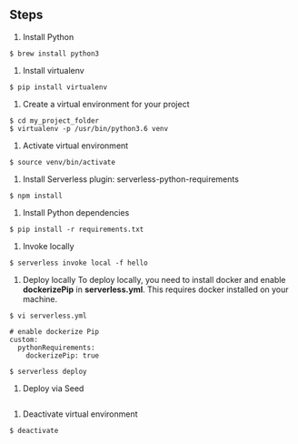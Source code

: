 ## Steps

1. Install Python
```
$ brew install python3
```

1. Install virtualenv
```
$ pip install virtualenv
```

1. Create a virtual environment for your project
```
$ cd my_project_folder
$ virtualenv -p /usr/bin/python3.6 venv
```

1. Activate virtual environment
```
$ source venv/bin/activate
```

1. Install Serverless plugin: serverless-python-requirements
```
$ npm install
```

1. Install Python dependencies
```
$ pip install -r requirements.txt
```

1. Invoke locally
```
$ serverless invoke local -f hello
```

1. Deploy locally
To deploy locally, you need to install docker and enable **dockerizePip** in **serverless.yml**. This requires docker installed on your machine.
```
$ vi serverless.yml

# enable dockerize Pip
custom:
  pythonRequirements:
    dockerizePip: true

$ serverless deploy
```

1. Deploy via Seed
```
```

1. Deactivate virtual environment
```
$ deactivate
```
